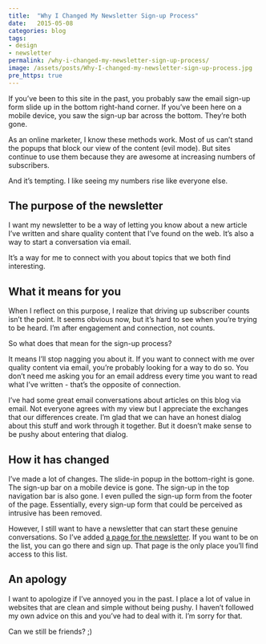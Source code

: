 ```yaml
---
title:  "Why I Changed My Newsletter Sign-up Process"
date:   2015-05-08
categories: blog
tags:
- design
- newsletter
permalink: /why-i-changed-my-newsletter-sign-up-process/
image: /assets/posts/Why-I-changed-my-newsletter-sign-up-process.jpg
pre_https: true
---
```


If you’ve been to this site in the past, you probably saw the email sign-up form slide up in the bottom right-hand corner. If you’ve been here on a mobile device, you saw the sign-up bar across the bottom. They’re both gone.

<!--more-->

As an online marketer, I know these methods work. Most of us can’t stand the popups that block our view of the content (evil mode). But sites continue to use them because they are awesome at increasing numbers of subscribers.

And it’s tempting. I like seeing my numbers rise like everyone else.

## The purpose of the newsletter

I want my newsletter to be a way of letting you know about a new article I’ve written and share quality content that I’ve found on the web. It’s also a way to start a conversation via email.

It’s a way for me to connect with you about topics that we both find interesting.

## What it means for you

When I reflect on this purpose, I realize that driving up subscriber counts isn’t the point. It seems obvious now, but it’s hard to see when you’re trying to be heard. I’m after engagement and connection, not counts.

So what does that mean for the sign-up process?

It means I’ll stop nagging you about it. If you want to connect with me over quality content via email, you’re probably looking for a way to do so. You don’t need me asking you for an email address every time you want to read what I’ve written - that’s the opposite of connection.

I’ve had some great email conversations about articles on this blog via email. Not everyone agrees with my view but I appreciate the exchanges that our differences create. I’m glad that we can have an honest dialog about this stuff and work through it together. But it doesn’t make sense to be pushy about entering that dialog.

## How it has changed

I’ve made a lot of changes. The slide-in popup in the bottom-right is gone. The sign-up bar on a mobile device is gone. The sign-up in the top navigation bar is also gone. I even pulled the sign-up form from the footer of the page. Essentially, every sign-up form that could be perceived as intrusive has been removed.

However, I still want to have a newsletter that can start these genuine conversations. So I’ve added [a page for the newsletter](http://joebuhlig.com/newsletter/). If you want to be on the list, you can go there and sign up. That page is the only place you’ll find access to this list.

## An apology

I want to apologize if I’ve annoyed you in the past. I place a lot of value in websites that are clean and simple without being pushy. I haven’t followed my own advice on this and you’ve had to deal with it. I’m sorry for that.

Can we still be friends? ;)